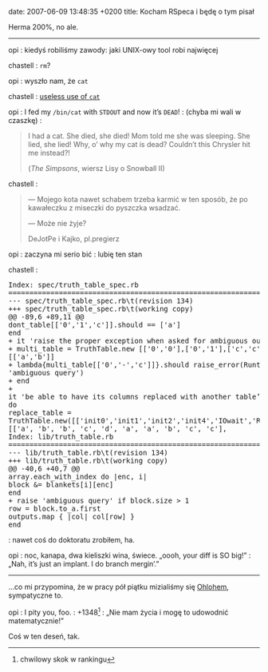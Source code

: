date: 2007-06-09 13:48:35 +0200
title: Kocham RSpeca i będę o tym pisał

Herma 200%, no ale.

---

opi
: kiedyś robiliśmy zawody: jaki UNIX-owy tool robi najwięcej

chastell
: `rm`?

opi
: wyszło nam, że `cat`

chastell
: [useless use of `cat`](http://partmaps.org/era/unix/award.html 'nagroda taka')

opi
: I fed my `/bin/cat` with `STDOUT` and now it’s `DEAD`!
: (chyba mi wali w czaszkę)
: <blockquote lang='en'><p>I had a cat. She died, she died! Mom told me she was sleeping. She lied, she lied! Why, o’ why my cat is dead? Couldn’t this Chrysler hit me instead?!</p><p>(<cite>The Simpsons</cite>, wiersz Lisy o Snowball II)</cite></p></blockquote>

chastell
: <blockquote><p>— Mojego kota nawet schabem trzeba karmić w ten sposób, że po kawałeczku z miseczki do pyszczka wsadzać.</p><p>— Może nie żyje?</p><p>DeJotPe i Kajko, pl.pregierz</p></blockquote>

opi
: zaczyna mi serio bić
: lubię ten stan

chastell
: <pre class='terminal'>Index: spec/truth_table_spec.rb&#x000A;===================================================================&#x000A;--- spec/truth_table_spec.rb\t(revision 134)&#x000A;+++ spec/truth_table_spec.rb\t(working copy)&#x000A;@@ -89,6 +89,11 @@&#x000A;     dont_table[['0','1','c']].should == ['a']&#x000A;   end&#x000A; &#x000A;+  it 'raise the proper exception when asked for ambiguous output' do&#x000A;+    multi_table = TruthTable.new [['0','0'],['0','1'],['c','c']], [['a','b']]&#x000A;+    lambda{multi_table[['0','-','c']]}.should raise_error(RuntimeError, 'ambiguous query')&#x000A;+  end&#x000A;+&#x000A;   it 'be able to have its columns replaced with another table’s contents' do&#x000A;     replace_table = TruthTable.new([['init0','init1','init2','init4','IOwait','RMACK','WMACK','read0','read1','write0']],&#x000A;                                    [['a',    'b',    'b',    'c',    'd',     'a',    'a',    'b',    'c',    'c'],&#x000A;Index: lib/truth_table.rb&#x000A;===================================================================&#x000A;--- lib/truth_table.rb\t(revision 134)&#x000A;+++ lib/truth_table.rb\t(working copy)&#x000A;@@ -40,6 +40,7 @@&#x000A;     array.each_with_index do |enc, i|&#x000A;       block &= blankets[i][enc]&#x000A;     end&#x000A;+    raise 'ambiguous query' if block.size > 1&#x000A;     row = block.to_a.first&#x000A;     outputs.map { |col| col[row] }&#x000A;   end</pre>
: nawet coś do doktoratu zrobiłem, ha.

opi
: noc, kanapa, dwa kieliszki wina, świece. „oooh, your diff is SO big!”
: „Nah, it’s just an implant. I do branch mergin’.”

---

…co mi przypomina, że w pracy pół piątku mizialiśmy się [Ohlohem](http://www.ohloh.net/accounts/3764 'ja tam'), sympatyczne to.

opi
: I pity you, foo.
: +1348[^1]
: „Nie mam życia i mogę to udowodnić matematycznie!”

Coś w ten deseń, tak.

[^1]: chwilowy skok w rankingu
